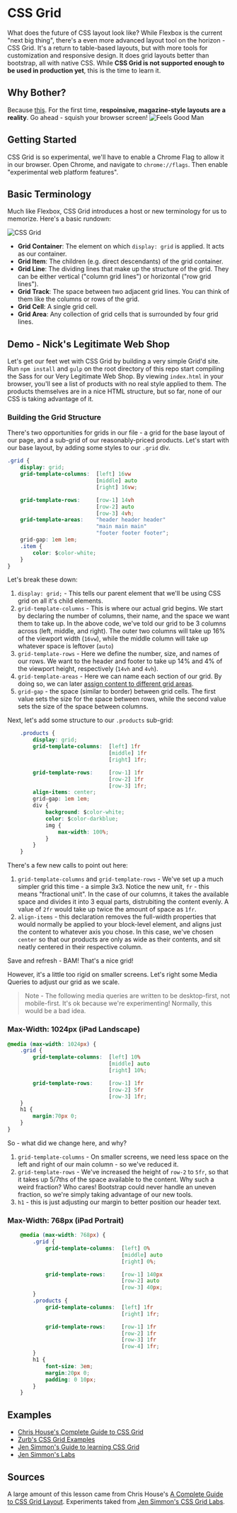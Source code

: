 # CSS Grid

What does the future of CSS layout look like? While Flexbox is the current "next big thing", there's a even more advanced layout tool on the horizon - CSS Grid. It's a return to table-based layouts, but with more tools for customization and responsive design. It does grid layouts better than bootstrap, all with native CSS. While **CSS Grid is not supported enough to be used in production yet**, this is the time to learn it.

## Why Bother?

Because [this](http://labs.jensimmons.com/2016/). For the first time, **respoinsive, magazine-style layouts are a reality**. Go ahead - squish your browser screen!
![Feels Good Man](http://static4.fjcdn.com/comments/Gt+old+musky+paper+smell+gt+makes+noises+when+you+_409b8e527ff399148ab1486d60276ae5.png)

## Getting Started

CSS Grid is so experimental, we'll have to enable a Chrome Flag to allow it in our browser. Open Chrome, and navigate to `chrome://flags`. Then enable "experimental web platform features".

## Basic Terminology

Much like Flexbox, CSS Grid introduces a host or new terminology for us to memorize. Here's a basic rundown:

![CSS Grid](img/CSSGrid.png)

- **Grid Container**: The element on which `display: grid` is applied. It acts as our container. 
- **Grid Item**: The children (e.g. direct descendants) of the grid container.
- **Grid Line**: The dividing lines that make up the structure of the grid. They can be either vertical ("column grid lines") or horizontal ("row grid lines").
- **Grid Track**: The space between two adjacent grid lines. You can think of them like the columns or rows of the grid. 
- **Grid Cell**: A single grid cell.
- **Grid Area**: Any collection of grid cells that is surrounded by four grid lines. 

## Demo - Nick's Legitimate Web Shop

Let's get our feet wet with CSS Grid by building a very simple Grid'd site. Run `npm install` and `gulp` on the root directory of this repo start compiling the Sass for our Very Legitimate Web Shop. By viewing `index.html` in your browser, you'll see a list of products with no real style applied to them. The products themselves are in a nice HTML structure, but so far, none of our CSS is taking advantage of it.

### Building the Grid Structure

There's two opportunities for grids in our file - a grid for the base layout of our page, and a sub-grid of our reasonably-priced products. Let's start with our base layout, by adding some styles to our `.grid` div.

```css
.grid {
    display: grid;
    grid-template-columns:  [left] 16vw 
                            [middle] auto 
                            [right] 16vw;

    grid-template-rows:     [row-1] 14vh
                            [row-2] auto
                            [row-3] 4vh;
    grid-template-areas:    "header header header"
                            "main main main"
                            "footer footer footer";
    grid-gap: 1em 1em;
    .item {
        color: $color-white;
    }
}
```

Let's break these down:

1. `display: grid;` - This tells our parent element that we'll be using CSS grid on all it's child elements.
2. `grid-template-columns` - This is where our actual grid begins. We start by declaring the number of columns, their name, and the space we want them to take up. In the above code, we've told our grid to be 3 columns across (left, middle, and right). The outer two columns will take up 16% of the viewport width (`16vw`), while the middle column will take up whatever space is leftover (`auto`)
3. `grid-template-rows` - Here we define the number, size, and names of our rows. We want to the header and footer to take up 14% and 4% of the viewport height, respectively (`14vh` and `4vh`).
4. `grid-template-areas` - Here we can name each section of our grid. By doing so, we can later [assign content to different grid areas](https://codepen.io/nickandersonr/pen/OmqYEy).
5. `grid-gap` - the space (similar to border) between grid cells. The first value sets the size for the space between rows, while the second value sets the size of the space between columns.

Next, let's add some structure to our `.products` sub-grid:

```CSS
    .products {
        display: grid;
        grid-template-columns:  [left] 1fr
                                [middle] 1fr 
                                [right] 1fr;

        grid-template-rows:     [row-1] 1fr
                                [row-2] 1fr
                                [row-3] 1fr;
        align-items: center;
        grid-gap: 1em 1em;
        div {
            background: $color-white;
            color: $color-darkblue;
            img {
                max-width: 100%;
            }
        }
    }
```

There's a few new calls to point out here:

1. `grid-template-columns` and `grid-template-rows` - We've set up a much simpler grid this time - a simple 3x3. Notice the new unit, `fr` - this means "fractional unit". In the case of our columns, it takes the available space and divides it into 3 equal parts, distrubiting the content evenly. A value of `2fr` would take up twice the amount of space as `1fr`.
3. `align-items` -  this declaration removes the full-width properties that would normally be applied to your block-level element, and aligns just the content to whatever axis you chose. In this case, we've chosen `center` so that our products are only as wide as their contents, and sit neatly centered in their respective column.

Save and refresh - BAM! That's a nice grid!

However, it's a little too rigid on smaller screens. Let's right some Media Queries to adjust our grid as we scale.

> Note - The following media queries are written to be desktop-first, not mobile-first. It's ok because we're experimenting! Normally, this would be a bad idea.

### Max-Width: 1024px (iPad Landscape)

```css
@media (max-width: 1024px) {
    .grid {     
        grid-template-columns:  [left] 10% 
                                [middle] auto 
                                [right] 10%;

        grid-template-rows:     [row-1] 1fr
                                [row-2] 5fr
                                [row-3] 1fr;
    }
    h1 {
        margin:70px 0;
    }
}
```

So - what did we change here, and why?
1. `grid-template-columns` - On smaller screens, we need less space on the left and right of our main column - so we've reduced it.
2. `grid-template-rows` - We've increased the height of `row-2` to `5fr`, so that it takes up 5/7ths of the space available to the content. Why such a weird fraction? Who cares! Bootstrap could never handle an uneven fraction, so we're simply taking advantage of our new tools.
3. `h1` - this is just adjusting our margin to better position our header text.

### Max-Width: 768px (iPad Portrait)

```css
    @media (max-width: 768px) {
        .grid {     
            grid-template-columns:  [left] 0% 
                                    [middle] auto 
                                    [right] 0%;

            grid-template-rows:     [row-1] 140px
                                    [row-2] auto
                                    [row-3] 40px;
        }
        .products {
            grid-template-columns:  [left] 1fr
                                    [right] 1fr;

            grid-template-rows:     [row-1] 1fr
                                    [row-2] 1fr
                                    [row-3] 1fr
                                    [row-4] 1fr;
        }
        h1 {
            font-size: 3em;
            margin:20px 0;
            padding: 0 10px;
        }
    }
```



## Examples

- [Chris House's Complete Guide to CSS Grid](http://chris.house/blog/a-complete-guide-css-grid-layout/)
- [Zurb's CSS Grid Examples](http://zurb.com/playground/css-grid-examples)
- [Jen Simmon's Guide to learning CSS Grid](http://jensimmons.com/post/feb-27-2017/learn-css-grid)
- [Jen Simmon's Labs](http://labs.jensimmons.com/)

## Sources

A large amount of this lesson came from Chris House's [A Complete Guide to CSS Grid Layout](http://chris.house/blog/a-complete-guide-css-grid-layout/  
). Experiments taked from [Jen Simmon's CSS Grid Labs](http://labs.jensimmons.com/).